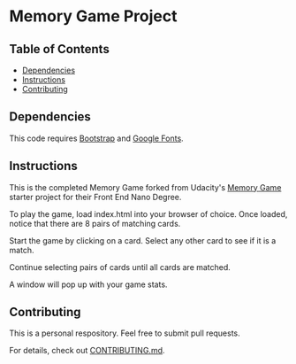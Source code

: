 # Memory Game Project

## Table of Contents

* [Dependencies](#dependencies)
* [Instructions](#instructions)
* [Contributing](#contributing)

## Dependencies
This code requires [Bootstrap](https://getbootstrap.com/) and [Google Fonts](https://fonts.google.com/).


## Instructions

This is the completed Memory Game forked from Udacity's [Memory Game](https://github.com/udacity/fend-project-memory-game) starter project for their Front End Nano Degree.

To play the game, load index.html into your browser of choice.
Once loaded, notice that there are 8 pairs of matching cards.

Start the game by clicking on a card. Select any other card to see if it is a match.

Continue selecting pairs of cards until all cards are matched.

A window will pop up with your game stats.

## Contributing

This is a personal respository. Feel free to submit pull requests.

For details, check out [CONTRIBUTING.md](CONTRIBUTING.md).
